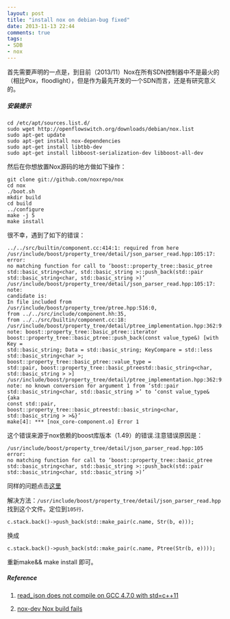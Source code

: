 ```yaml
---
layout: post
title: "install nox on debian-bug fixed"
date: 2013-11-13 22:44
comments: true
tags: 
- SDB
- nox
---
```


首先需要声明的一点是，到目前（2013/11）Nox在所有SDN控制器中不是最火的（相比Pox，floodlight），但是作为最先开发的一个SDN而言，还是有研究意义的。

<!--more-->

##### 安装提示

```
cd /etc/apt/sources.list.d/
sudo wget http://openflowswitch.org/downloads/debian/nox.list
sudo apt-get update
sudo apt-get install nox-dependencies
sudo apt-get install libtbb-dev
sudo apt-get install libboost-serialization-dev libboost-all-dev
```

然后在你想放置Nox源码的地方做如下操作：

```
git clone git://github.com/noxrepo/nox
cd nox
./boot.sh
mkdir build
cd build
../configure
make -j 5
make install
```

很不幸，遇到了如下的错误：

```
../../src/builtin/component.cc:414:1: required from here
/usr/include/boost/property_tree/detail/json_parser_read.hpp:105:17: error:
no matching function for call to ‘boost::property_tree::basic_ptree
std::basic_string<char, std::basic_string >::push_back(std::pair
std::basic_string<char, std::basic_string >)’
/usr/include/boost/property_tree/detail/json_parser_read.hpp:105:17: note:
candidate is:
In file included from /usr/include/boost/property_tree/ptree.hpp:516:0,
from ../../src/include/component.hh:35,
from ../../src/builtin/component.cc:18:
/usr/include/boost/property_tree/detail/ptree_implementation.hpp:362:9:
note: boost::property_tree::basic_ptree::iterator
boost::property_tree::basic_ptree::push_back(const value_type&) [with Key =
std::basic_string; Data = std::basic_string; KeyCompare = std::less
std::basic_string<char >; boost::property_tree::basic_ptree::value_type =
std::pair, boost::property_tree::basic_ptreestd::basic_string<char,
std::basic_string > >]
/usr/include/boost/property_tree/detail/ptree_implementation.hpp:362:9:
note: no known conversion for argument 1 from ‘std::pair
std::basic_string<char, std::basic_string >’ to ‘const value_type& {aka
const std::pair, boost::property_tree::basic_ptreestd::basic_string<char,
std::basic_string > >&}’
make[4]: *** [nox_core-component.o] Error 1
```

这个错误来源于nox依赖的boost库版本（1.49）的错误.注意错误原因是：

```
/usr/include/boost/property_tree/detail/json_parser_read.hpp:105
error:
no matching function for call to ‘boost::property_tree::basic_ptree
std::basic_string<char, std::basic_string >::push_back(std::pair
std::basic_string<char, std::basic_string >)’
```

同样的问题点击[这里](http://lists.noxrepo.org/pipermail/nox-dev-noxrepo.org/2013-February/000668.html '[nox-dev] Nox build fails')

解决方法：`/usr/include/boost/property_tree/detail/json_parser_read.hpp`找到这个文件。定位到`105行，`

```
c.stack.back()->push_back(std::make_pair(c.name, Str(b, e)));
```

换成

```
c.stack.back()->push_back(std::make_pair(c.name, Ptree(Str(b, e))));
```

重新make&& make install 即可。

##### Reference

1. [read_json does not compile on GCC 4.7.0 with std=c++11](https://svn.boost.org/trac/boost/ticket/6785)

2. [nox-dev Nox build fails](http://lists.noxrepo.org/pipermail/nox-dev-noxrepo.org/2013-February/000668.html)
